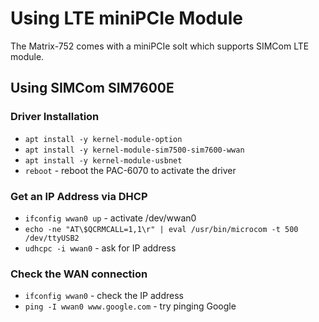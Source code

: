 # Using LTE miniPCIe Module

The Matrix-752 comes with a miniPCIe solt which supports SIMCom LTE module.

## Using SIMCom SIM7600E
### Driver Installation
- `apt install -y kernel-module-option`
- `apt install -y kernel-module-sim7500-sim7600-wwan`
- `apt install -y kernel-module-usbnet`
- `reboot` - reboot the PAC-6070 to activate the driver

### Get an IP Address via DHCP
- `ifconfig wwan0 up` - activate /dev/wwan0
- `echo -ne "AT\$QCRMCALL=1,1\r" | eval /usr/bin/microcom -t 500 /dev/ttyUSB2`
- `udhcpc -i wwan0` - ask for IP address

### Check the WAN connection
- `ifconfig wwan0` - check the IP address
- `ping -I wwan0 www.google.com` - try pinging Google
